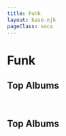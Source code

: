 ```yaml
---
title: Funk
layout: base.njk
pageClass: soca
---
```

<h1 class="subgenre-title">Funk <!-- sub genre name--></h1>

<p class="summary"> <!-- subgenre summary--></p>

<!-- top album and artist section-->

<section class="top">
<h2>Top Albums</h2>
<div class="albums">
<img src="" alt="">
<img src="" alt="">
<img src="" alt="">
<img src="" alt="">
<img src="" alt="">
</div>
</section>

<section class="top">
<h2>Top Albums</h2>
<div class="artist">
<img src="" alt="">
<img src="" alt="">
<img src="" alt="">
<img src="" alt="">
<img src="" alt="">
</div>
</section>

<!-- suggestion section, still figuring out how to format this using the bubble diagram from the wireframe-->
